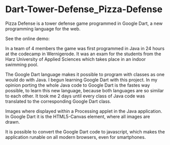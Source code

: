 Dart-Tower-Defense_Pizza-Defense
================================

Pizza Defense is a tower defense game programmed in Google Dart, a new programming language for the web.

See the online demo: 



In a team of 4 members the game was first programmed in Java in 24 hours at the codecamp in Wernigerode. It was an exam for the students from the Harz University of Applied Sciences which takes place in an indoor swimming pool.

The Google Dart language makes it possible to program with classes as one would do with Java. I begun learning Google Dart with this project. In my opinion porting the whole Java code to Google Dart is the fastes way possible, to learn this new language, because both languages are so similar to each other. It took me 2 days until every class of Java code was translated to the corresponding Google Dart class.

Images where displayed within a Processing applet in the Java application. In Google Dart it is the HTML5-Canvas element, where all images are drawn.

It is possible to convert the Google Dart code to javascript, which makes the application runable on all modern browsers, even for smartphones.